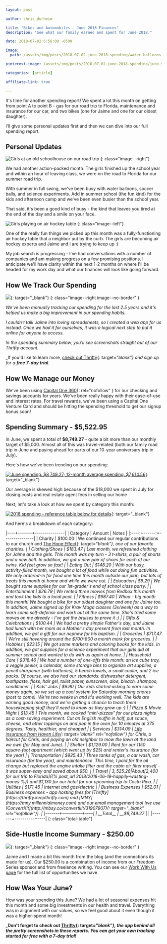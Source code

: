 ```yaml
---
layout: post

author: chris_durheim

title: "Bikes and Automobiles - June 2018 Finances"
description: "See what our family earned and spent for June 2018."

date: 2018-07-02 6:58:00 -0500

image:
  path: /assets/img/posts/2018-07-02-june-2018-spending/water-balloons.jpg

pinterest-image: /assets/img/posts/2018-07-02-june-2018-spending/june-spending-report.png

categories: [article]

affiliate-link: true

---
```


It's time for another spending report! We spent a lot this month on getting from point A to point B - gas for our road trip to Florida, maintenance and insurance for our car, and two bikes (one for Jaime and one for our oldest daughter).

I'll give some personal updates first and then we can dive into our full spending report.

## Personal Updates

![Girls at an old schoolhouse on our road trip]({{site.url}}/assets/img/posts/2018-07-02-june-2018-spending/road-trip-village.jpg)
{: class="image--right"}

We had another action-packed month. The girls finished up the school year and within an hour of leaving class, we were on the road to Florida for our summer road trip.

With summer in full swing, we've been busy with water balloons, soccer balls, and science experiments. Add in summer school (the fun kind) for the kids and afternoon camp and we've been even busier than the school year.

That said, it's been a good kind of busy - the kind that leaves you tired at the end of the day and a smile on your face.

![Girls playing on air hockey table]({{site.url}}/assets/img/posts/2018-07-02-june-2018-spending/air-hockey.jpg)
{: class="image--left"}

One of the really fun things we picked up this month was a fully-functioning air hockey table that a neighbor put by the curb. The girls are becoming air hockey experts and Jaime and I are trying to keep up :)

My job search is progressing - I've had conversations with a number of companies and am making progress on a few promising positions. I anticipate we'll have clarity within the next 1-2 months on where I'll be headed for my work day and what our finances will look like going forward.

## How We Track Our Spending

[![]({{site.url}}/assets/img/thrifty/thrifty-both-devices-compressed.png)](https://thrifty.keepthrifty.com){: target="_blank"}
{: class="image--right image--no-border" }

_We've been manually tracking our spending for the last 2.5 years and it's helped us make a big improvement in our spending habits._

_I couldn't talk Jaime into loving spreadsheets, so I created a web app for us instead. Once we had it for ourselves, it was a logical next step to put it online for anyone to access._

_In the spending summary below, you'll see screenshots straight out of our Thrifty account._

_If you'd like to learn more, [check out Thrifty](https://thrifty.keepthrifty.com){: target="_blank"} and sign up for a_ ___free 7-day trial.___

## How We Manage our Money

We've been using [Capital One 360](https://captl1.co/2y8eSBn){: rel="nofollow" } for our checking and savings accounts for years. We've been really happy with their ease-of-use and interest rates. For travel rewards, we've been using a Capital One Venture Card and should be hitting the spending threshold to get our signup bonus soon!

## Spending Summary - $5,522.95

In June, we spent a total of __$8,749.27__ - quite a bit more than our monthly target of $5,000. Almost all of this was travel-related (both our family road trip in June and paying ahead for parts of our 10-year anniversary trip in July).

Here's how we've been trending on our spending:

[![June spending: $8,749.27; 12-month average spending: $7,614.56]({{site.url}}/assets/img/posts/2018-07-02-june-2018-spending/june-2018-trend.png)](https://thrifty.keepthrifty.com){: target="_blank"}

<div class="caption">Our average is skewed high because of the $18,000 we spent in July for closing costs and real estate agent fees in selling our home</div>

Next, let's take a look at how we spent by category this month:

[![2018 spending - reference table below for details]({{site.url}}/assets/img/posts/2018-07-02-june-2018-spending/june-2018-spending.png)](https://thrifty.keepthrifty.com){: target="_blank"}

And here's a breakdown of each category:

|----+-------+---------------|
| Category | Amount  | Notes |
|:----:+------:+---------------|
| Charity  | $100.00 | We continued our regular contributions to our church and [The Hope Effect](http://hopeeffect.com/){: target="_blank"}, one of our favorite charities. |
| Clothing/Shoes | $183.47 | Last month, we refreshed clothing for Jaime and the girls. This month was my turn - 3 t-shirts, a pair of shorts and a new belt. In addition, we got a new pair of shoes for each of our twins. Kid feet grow so fast! |
| Eating Out | $148.20 | With our busy, activity-filled month, we bought a lot of food while out doing fun activities. We only ordered-in for food one time this month outside our plan, but lots of treats this month at home and while we were out. |
| Education | $6.29 | We bought some supplies for our 1st-grader's end of school class party. |
| Entertainment | $26.79 | We rented three movies from Redbox this month and took the kids to a local pool. |
| Fitness | $987.40 | Whoa - big month this month! We bought a bike for our oldest daughter and one for Jaime too. In addition, Jaime signed up for Krav Maga classes (3x/week) as a way to learn some self-defense and work out at the same time. She's tried some moves on me already - I've got the bruises to prove it :) |
| Gifts & Celebrations | $100.44 | We had a pretty simple Father's day, and Jaime had lunch with her mom as a Mother's day present from last month. In addition, we got a gift for our nephew for his baptism. |
| Groceries | $717.47 | We're still hovering around the $700-800 a month mark for groceries. |
| Hobbies | $23.15 | We got some markers and coloring books for the kids. In addition, we got supplies for a science experiment that our girls did at summer school and wanted to do with us again at home. |
| Household Care | $318.46 | We had a number of one-offs this month: an ice cube tray, a veggie peeler, a calendar, some storage bins to organize art supplies, a pencil sharpener (with batteries), 5 beach towels, a small cooler, and 2 ice packs. Of course, we also had our standards: dishwasher detergent, toothpaste, floss, hair gel, toilet paper, sunscreen, aloe, bleach, shampoo, conditioner. |
| Kids' Jobs | $6.90 | Our kids started asking to earn some money again, so we set up a cool system for Saturday morning chores (post to come). We're two weeks in and it's working well. The kids are earning good money, and we're getting a chance to teach them housekeeping stuff they'll need to know as they grow up :) |
| Pizza & Movie Night | $13.45 | This month, we cooked "mini-pizzas" for our pizza nights as a cost-saving experiment. Cut an English muffin in half, put sauce, cheese, and other toppings on and pop in the oven for 10 minutes at 375 degrees. Tasty, healthier, and cheaper! |
| Services | $314.09 | [Life insurance from Haven Life](http://fxo.co/5IN7){: target="_blank" rel="nofollow"} for Chris, a haircut for Chris, and paying an old neighbor to mow the lawn at the land we own (for May and June). |
| Shelter | $1,129.00 | Rent for our 1150 square-foot apartment (which went up by $25) and renter's insurance (for the year) |
| Transportation | $925.43 | Three tanks of gas, a car wash, car insurance (for the year), and maintenance. This time, I paid for the oil change but replaced the engine intake filter and the cabin air filter myself - it was super-easy and saved about $50. |
| Travel | $3,525.26 | About [$2,400 for our trip to Florida]({% post_url 2018/2018-06-19-happily-wasting-money %}) and $1,130 for our hotel for our upcoming trip to Costa Rica. |
| Utilities | $171.46 | Internet and gas/electric |
| Business Expenses | $52.01 | Business expenses - app hosting fees for [Thrifty](https://thrifty.keepthrifty.com) and [MNY](https://mny.millennialmoney.com) and our email management tool (we use [ConvertKit](http://mbsy.co/convertkit/31907907){: target="_blank" rel="nofollow"}). |
|-------+----------+----|
| __Total__ | __$8,749.27__ | |
|-------+----------+----|
{: class="total-table"}

## Side-Hustle Income Summary - $250.00

[![]({{site.url}}/assets/img/posts/2018-07-02-june-2018-spending/june-2018-income.png)](https://thrifty.keepthrifty.com){: target="_blank"}
{: class="image--right image--no-border" }

Jaime and I made a bit this month from the blog (and the connections its made for us). Our $250.00 is a combination of income from our Freedom Series sponsor and from freelance writing. You can see our [Work With Us page]({{site.url}}/work-with-us/) for the full list of opportunities we have.

## How Was Your June?

How was your spending this June? We had a lot of seasonal expenses hit this month and some big investments in our health and travel. Everything was in alignment with our values, so we feel good about it even though it was a higher-spend month!

___Don't forget to check out [Thrifty](https://thrifty.keepthrifty.com){: target="_blank"}, the app behind all the pretty screenshots in these reports. You can get your own tracking started for free with a 7-day trial!___
